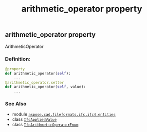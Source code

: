 ﻿---
title: arithmetic_operator property
second_title: Aspose.CAD for Python via .NET API References
description: 
type: docs
weight: 50
url: /aspose.cad.fileformats.ifc.ifc4.entities/ifcappliedvalue/arithmetic_operator/
is_root: false
---

## arithmetic_operator property


ArithmeticOperator
### Definition:
```python
@property
def arithmetic_operator(self):
    ...
@arithmetic_operator.setter
def arithmetic_operator(self, value):
    ...
```

### See Also
* module [`aspose.cad.fileformats.ifc.ifc4.entities`](../../)
* class [`IfcAppliedValue`](/cad/python-net/aspose.cad.fileformats.ifc.ifc4.entities/ifcappliedvalue)
* class [`IfcArithmeticOperatorEnum`](/cad/python-net/aspose.cad.fileformats.ifc.ifc4.types/ifcarithmeticoperatorenum)
